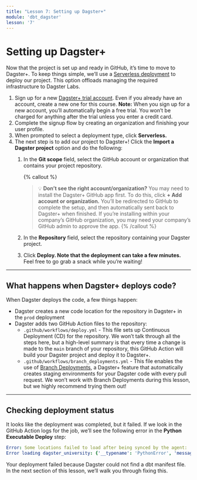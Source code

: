 ```yaml
---
title: "Lesson 7: Setting up Dagster+"
module: 'dbt_dagster'
lesson: '7'
---
```


# Setting up Dagster+

Now that the project is set up and ready in GitHub, it’s time to move to Dagster+. To keep things simple, we’ll use a [Serverless deployment](https://docs.dagster.io/dagster-plus/deployment/serverless) to deploy our project. This option offloads managing the required infrastructure to Dagster Labs.

1. Sign up for a new [Dagster+ trial account](https://dagster.cloud/signup). Even if you already have an account, create a new one for this course. **Note:**  When you sign up for a new account, you’ll automatically begin a free trial. You won’t be charged for anything after the trial unless you enter a credit card.
2. Complete the signup flow by creating an organization and finishing your user profile.
3. When prompted to select a deployment type, click **Serverless.**
4. The next step is to add our project to Dagster+! Click the **Import a Dagster project** option and do the following:
    1. In the **Git scope** field, select the GitHub account or organization that contains your project repository.
       
       {% callout %}
       > 💡 **Don’t see the right account/organization?** You may need to install the Dagster+ GitHub app first. To do this, click **+ Add account or organization.** You’ll be redirected to GitHub to complete the setup, and then automatically sent back to Dagster+ when finished. If you’re installing within your company’s GitHub organization, you may need your company’s GitHub admin to approve the app.
       {% /callout %}
        
    2. In the **Repository** field, select the repository containing your Dagster project.
    3. Click **Deploy. Note that the deployment can take a few minutes.** Feel free to go grab a snack while you’re waiting!

---

## What happens when Dagster+ deploys code?

When Dagster deploys the code, a few things happen:

- Dagster creates a new code location for the repository in Dagster+ in the `prod` deployment
- Dagster adds two GitHub Action files to the repository:
    - `.github/workflows/deploy.yml` - This file sets up Continuous Deployment (CD) for the repository. We won’t talk through all the steps here, but a high-level summary is that every time a change is made to the `main` branch of your repository, this GitHub Action will build your Dagster project and deploy it to Dagster+.
    - `.github/workflows/branch_deployments.yml` - This file enables the use of [Branch Deployments](https://docs.dagster.io/dagster-cloud/managing-deployments/branch-deployments), a Dagster+ feature that automatically creates staging environments for your Dagster code with every pull request. We won’t work with Branch Deployments during this lesson, but we highly recommend trying them out!

---

## Checking deployment status

It looks like the deployment was completed, but it failed. If we look in the GitHub Action logs for the job, we’ll see the following error in the **Python Executable Deploy** step:

```yaml
Error: Some locations failed to load after being synced by the agent:
Error loading dagster_university: {'__typename': 'PythonError', 'message': "FileNotFoundError: [Errno 2] No such file or directory: '/venvs/3eca07cc1eb5/lib/python3.8/site-packages/working_directory/root/analytics/target/manifest.json'\n" ...
```

Your deployment failed because Dagster could not find a dbt manifest file. In the next section of this lesson, we’ll walk you through fixing this.

